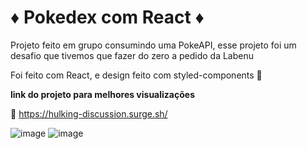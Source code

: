 # :diamonds: Pokedex com React :diamonds: #

Projeto feito em grupo consumindo uma PokeAPI, esse projeto foi um desafio que tivemos que fazer do zero a pedido da Labenu

Foi feito com React, e design feito com styled-components :nail_care: 

**link do projeto para melhores visualizações**

:eyes: https://hulking-discussion.surge.sh/

![image](https://user-images.githubusercontent.com/97070330/178599391-7237f04e-5a9e-4390-891c-e34f87bf934a.png)
![image](https://user-images.githubusercontent.com/97070330/178599454-e630a667-4b77-4913-bdc6-55d0b29f68b2.png)
